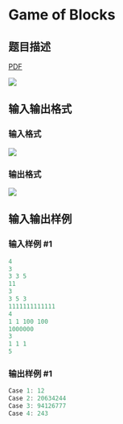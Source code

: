 # Game of Blocks

## 题目描述

[problemUrl]: https://uva.onlinejudge.org/index.php?option=com_onlinejudge&Itemid=8&category=226&page=show_problem&problem=2979

[PDF](https://uva.onlinejudge.org/external/118/p11868.pdf)

![](https://cdn.luogu.com.cn/upload/vjudge_pic/UVA11868/c7d7425c2a82a6331069dcab6fdb71a9c6c76400.png)

## 输入输出格式

### 输入格式

![](https://cdn.luogu.com.cn/upload/vjudge_pic/UVA11868/fc33d19b06401b7fd2aff1d9779b2f88c55aed68.png)

### 输出格式

![](https://cdn.luogu.com.cn/upload/vjudge_pic/UVA11868/a596f94cb570d7c1ff8b49a9002483c750adcb23.png)

## 输入输出样例

### 输入样例 #1

```cpp
4
3
3 3 5
11
3
3 5 3
1111111111111
4
1 1 100 100
1000000
3
1 1 1
5
```


### 输出样例 #1

```cpp
Case 1: 12
Case 2: 20634244
Case 3: 94126777
Case 4: 243
```



